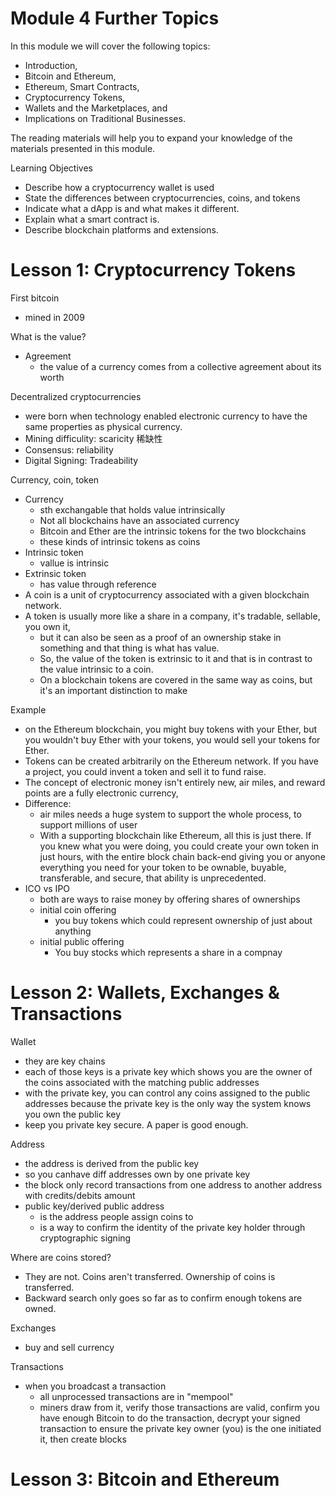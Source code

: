 # Module 4 Further Topics

In this module we will cover the following topics: 
- Introduction, 
- Bitcoin and Ethereum, 
- Ethereum, Smart Contracts, 
- Cryptocurrency Tokens, 
- Wallets and the Marketplaces, and 
- Implications on Traditional Businesses. 
  
The reading materials will help you to expand your knowledge of the materials presented in this module. 

Learning Objectives
- Describe how a cryptocurrency wallet is used
- State the differences between cryptocurrencies, coins, and tokens
- Indicate what a dApp is and what makes it different.
- Explain what a smart contract is.
- Describe blockchain platforms and extensions.

# Lesson 1: Cryptocurrency Tokens
First bitcoin
- mined in 2009
  
What is the value?
- Agreement
  - the value of a currency comes from a collective agreement about its worth
  
Decentralized cryptocurrencies 
-   were born when technology enabled electronic currency to have the same properties as physical currency. 
-   Mining difficulity: scaricity 稀缺性
-   Consensus: reliability
-   Digital Signing: Tradeability

Currency, coin, token
- Currency
  - sth exchangable that holds value intrinsically
  - Not all blockchains have an associated currency
  - Bitcoin and Ether are the intrinsic tokens for the two blockchains
  - these kinds of intrinsic tokens as coins
- Intrinsic token
  - vallue is intrinsic
- Extrinsic token
  - has value through reference
- A coin is a unit of cryptocurrency associated with a given blockchain network. 
- A token is usually more like a share in a company, it's tradable, sellable, you own it, 
  - but it can also be seen as a proof of an ownership stake in something and that thing is what has value. 
  - So, the value of the token is extrinsic to it and that is in contrast to the value intrinsic to a coin. 
  - On a blockchain tokens are covered in the same way as coins, but it's an important distinction to make

Example
- on the Ethereum blockchain, you might buy tokens with your Ether, but you wouldn't buy Ether with your tokens, you would sell your tokens for Ether. 
- Tokens can be created arbitrarily on the Ethereum network. If you have a project, you could invent a token and sell it to fund raise. 
- The concept of electronic money isn't entirely new, air miles, and reward points are a fully electronic currency,
- Difference:
  - air miles needs a huge system to support the whole process, to support millions of user
  - With a supporting blockchain like Ethereum, all this is just there. If you knew what you were doing, you could create your own token in just hours, with the entire block chain back-end giving you or anyone everything you need for your token to be ownable, buyable, transferable, and secure, that ability is unprecedented. 
- ICO vs IPO
  - both are ways to raise money by offering shares of ownerships
  - initial coin offering
    - you buy tokens which could represent ownership of just about anything
  - initial public offering
    - You buy stocks which represents a share in a compnay


# Lesson 2: Wallets, Exchanges & Transactions

Wallet
- they are key chains
- each of those keys is a private key which shows you are the owner of the coins associated with the matching public addresses
- with the private key, you can control any coins assigned to the public addresses because the private key is the only way the system knows you own the public key
- keep you private key secure. A paper is good enough. 

Address
- the address is derived from the public key
- so you canhave  diff addresses own by one private key 
- the block only record transactions from one address to another address with credits/debits amount 
- public key/derived public address
  - is the address people assign coins to
  - is a way to confirm the identity of the private key holder through cryptographic signing

Where are coins stored?
- They are not. Coins aren't transferred. Ownership of coins is transferred.
- Backward search only goes so far as to confirm enough tokens are owned.


Exchanges
- buy and sell currency

Transactions
- when you broadcast a transaction
  - all unprocessed transactions are in "mempool"
  - miners draw from it, verify those transactions are valid, confirm you have enough Bitcoin to do the transaction, decrypt your signed transaction to ensure the private key owner (you) is the one initiated it, then create blocks

# Lesson 3: Bitcoin and Ethereum

